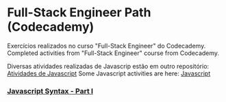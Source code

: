 # Full-Stack Engineer Path (Codecademy)
Exercícios realizados no curso "Full-Stack Engineer" do Codecademy.
Completed activities from "Full-Stack Engineer" course from Codecademy.

Diversas atividades realizadas de Javascrip estão em outro repositório: [Atividades de Javascript](https://github.com/lauravitalc/codecademy-javascript)
Some Javascript activities are here: [Javascript](https://github.com/lauravitalc/codecademy-javascript)

### [Javascript Syntax - Part I](https://github.com/lauravitalc/codecademy-full-stack-engineer-path/tree/main/1-javascript-challenges)
